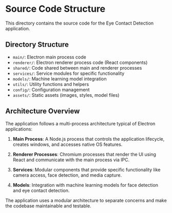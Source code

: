 # Source Code Structure

This directory contains the source code for the Eye Contact Detection application.

## Directory Structure

- `main/`: Electron main process code
- `renderer/`: Electron renderer process code (React components)
- `shared/`: Code shared between main and renderer processes
- `services/`: Service modules for specific functionality
- `models/`: Machine learning model integration
- `utils/`: Utility functions and helpers
- `config/`: Configuration management
- `assets/`: Static assets (images, styles, model files)

## Architecture Overview

The application follows a multi-process architecture typical of Electron applications:

1. **Main Process**: A Node.js process that controls the application lifecycle, creates windows, and accesses native OS features.

2. **Renderer Processes**: Chromium processes that render the UI using React and communicate with the main process via IPC.

3. **Services**: Modular components that provide specific functionality like camera access, face detection, and media capture.

4. **Models**: Integration with machine learning models for face detection and eye contact detection.

The application uses a modular architecture to separate concerns and make the codebase maintainable and testable.
